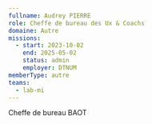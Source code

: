 ```yaml
---
fullname: Audrey PIERRE
role: Cheffe de bureau des Ux & Coachs
domaine: Autre
missions:
  - start: 2023-10-02
    end: 2025-05-02
    status: admin
    employer: DTNUM
memberType: autre
teams:
  - lab-mi
---
```

Cheffe de bureau BAOT